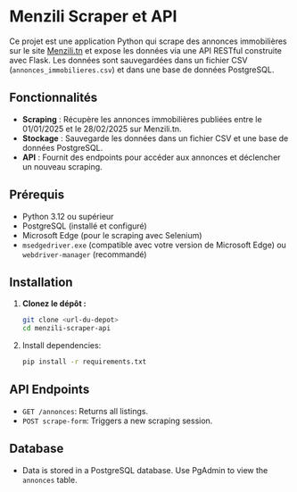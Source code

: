 # Menzili Scraper et API

Ce projet est une application Python qui scrape des annonces immobilières sur le site [Menzili.tn](https://www.menzili.tn) et expose les données via une API RESTful construite avec Flask. Les données sont sauvegardées dans un fichier CSV (`annonces_immobilieres.csv`) et dans une base de données PostgreSQL.

## Fonctionnalités

- **Scraping** : Récupère les annonces immobilières publiées entre le 01/01/2025 et le 28/02/2025 sur Menzili.tn.
- **Stockage** : Sauvegarde les données dans un fichier CSV et une base de données PostgreSQL.
- **API** : Fournit des endpoints pour accéder aux annonces et déclencher un nouveau scraping.

## Prérequis

- Python 3.12 ou supérieur
- PostgreSQL (installé et configuré)
- Microsoft Edge (pour le scraping avec Selenium)
- `msedgedriver.exe` (compatible avec votre version de Microsoft Edge) ou `webdriver-manager` (recommandé)

## Installation

1. **Clonez le dépôt  :**
   ```bash
   git clone <url-du-depot>
   cd menzili-scraper-api
2. Install dependencies:
   ```bash
   pip install -r requirements.txt
   ```
## API Endpoints
- `GET /annonces`: Returns all listings.
- `POST scrape-form`: Triggers a new scraping session.

## Database
- Data is stored in a PostgreSQL database. Use PgAdmin to view the `annonces` table.